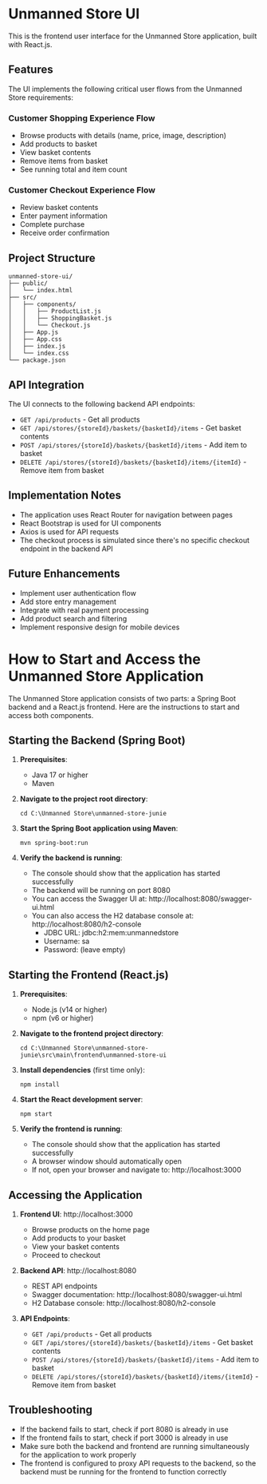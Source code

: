 # Unmanned Store UI

This is the frontend user interface for the Unmanned Store application, built with React.js.

## Features

The UI implements the following critical user flows from the Unmanned Store requirements:

### Customer Shopping Experience Flow

- Browse products with details (name, price, image, description)
- Add products to basket
- View basket contents
- Remove items from basket
- See running total and item count

### Customer Checkout Experience Flow

- Review basket contents
- Enter payment information
- Complete purchase
- Receive order confirmation

## Project Structure

```
unmanned-store-ui/
├── public/
│   └── index.html
├── src/
│   ├── components/
│   │   ├── ProductList.js
│   │   ├── ShoppingBasket.js
│   │   └── Checkout.js
│   ├── App.js
│   ├── App.css
│   ├── index.js
│   └── index.css
└── package.json
```

## API Integration

The UI connects to the following backend API endpoints:

- `GET /api/products` - Get all products
- `GET /api/stores/{storeId}/baskets/{basketId}/items` - Get basket contents
- `POST /api/stores/{storeId}/baskets/{basketId}/items` - Add item to basket
- `DELETE /api/stores/{storeId}/baskets/{basketId}/items/{itemId}` - Remove item from basket

## Implementation Notes

- The application uses React Router for navigation between pages
- React Bootstrap is used for UI components
- Axios is used for API requests
- The checkout process is simulated since there's no specific checkout endpoint in the backend API

## Future Enhancements

- Implement user authentication flow
- Add store entry management
- Integrate with real payment processing
- Add product search and filtering
- Implement responsive design for mobile devices

# How to Start and Access the Unmanned Store Application

The Unmanned Store application consists of two parts: a Spring Boot backend and a React.js frontend. Here are the instructions to start and access both components.

## Starting the Backend (Spring Boot)

1. **Prerequisites**:
   - Java 17 or higher
   - Maven

2. **Navigate to the project root directory**:
   ```
   cd C:\Unmanned Store\unmanned-store-junie
   ```

3. **Start the Spring Boot application using Maven**:
   ```
   mvn spring-boot:run
   ```

4. **Verify the backend is running**:
   - The console should show that the application has started successfully
   - The backend will be running on port 8080
   - You can access the Swagger UI at: http://localhost:8080/swagger-ui.html
   - You can also access the H2 database console at: http://localhost:8080/h2-console
      - JDBC URL: jdbc:h2:mem:unmannedstore
      - Username: sa
      - Password: (leave empty)

## Starting the Frontend (React.js)

1. **Prerequisites**:
   - Node.js (v14 or higher)
   - npm (v6 or higher)

2. **Navigate to the frontend project directory**:
   ```
   cd C:\Unmanned Store\unmanned-store-junie\src\main\frontend\unmanned-store-ui
   ```

3. **Install dependencies** (first time only):
   ```
   npm install
   ```

4. **Start the React development server**:
   ```
   npm start
   ```

5. **Verify the frontend is running**:
   - The console should show that the application has started successfully
   - A browser window should automatically open
   - If not, open your browser and navigate to: http://localhost:3000

## Accessing the Application

1. **Frontend UI**: http://localhost:3000
   - Browse products on the home page
   - Add products to your basket
   - View your basket contents
   - Proceed to checkout

2. **Backend API**: http://localhost:8080
   - REST API endpoints
   - Swagger documentation: http://localhost:8080/swagger-ui.html
   - H2 Database console: http://localhost:8080/h2-console

3. **API Endpoints**:
   - `GET /api/products` - Get all products
   - `GET /api/stores/{storeId}/baskets/{basketId}/items` - Get basket contents
   - `POST /api/stores/{storeId}/baskets/{basketId}/items` - Add item to basket
   - `DELETE /api/stores/{storeId}/baskets/{basketId}/items/{itemId}` - Remove item from basket

## Troubleshooting

- If the backend fails to start, check if port 8080 is already in use
- If the frontend fails to start, check if port 3000 is already in use
- Make sure both the backend and frontend are running simultaneously for the application to work properly
- The frontend is configured to proxy API requests to the backend, so the backend must be running for the frontend to function correctly


